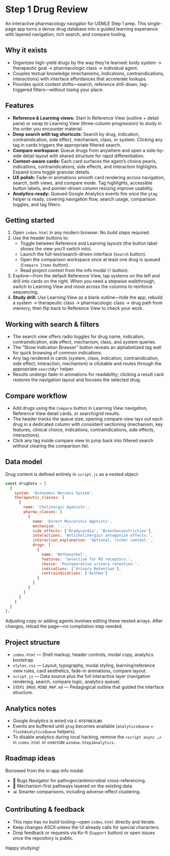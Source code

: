 # Step 1 Drug Review

An interactive pharmacology navigator for USMLE Step 1 prep. This single-page app turns a dense drug database into a guided learning experience with layered navigation, rich search, and compare tooling.

## Why it exists
- Organizes high-yield drugs by the way they’re learned: body system → therapeutic goal → pharmacologic class → individual agent.
- Couples textual knowledge (mechanisms, indications, contraindications, interactions) with interface affordances that accelerate lookups.
- Provides quick context shifts—search, reference drill-down, tag-triggered filters—without losing your place.

## Features
- **Reference & Learning views:** Start in Reference View (outline + detail pane) or swap to Learning View (three-column progression) to study in the order you encounter material.
- **Deep search with tag shortcuts:** Search by drug, indication, contraindication, side effect, mechanism, class, or system. Clicking any tag in cards triggers the appropriate filtered search.
- **Compare workspace:** Queue drugs from anywhere and open a side-by-side detail layout with shared structure for rapid differentiation.
- **Context-aware cards:** Each card surfaces the agent’s choice pearls, indications, contraindications, side effects, and interaction highlights. Expand icons toggle granular details.
- **UX polish:** Fade-in animations smooth card rendering across navigation, search, both views, and compare mode. Tag highlights, accessible button labels, and pointer-driven column resizing improve usability.
- **Analytics-ready:** Queued Google Analytics events fire once the `gtag` helper is ready, covering navigation flow, search usage, comparison toggles, and tag filters.

## Getting started
1. Open `index.html` in any modern browser. No build steps required.
2. Use the header buttons to:
   - Toggle between Reference and Learning layouts (the button label shows the view you’ll switch into).
   - Launch the full-text/search-driven interface (`Search` button).
   - Open the comparison workspace once at least one drug is queued (`Compare Items` button).
   - Read project context from the info modal (`?` button).
3. Explore—from the default Reference View, tap systems on the left and drill into cards on the right. When you need a stepwise walkthrough, switch to Learning View and move across the columns to reinforce sequencing.
4. **Study drill:** Use Learning View as a blank outline—hide the app, rebuild a system → therapeutic class → pharmacologic class → drug path from memory, then flip back to Reference View to check your work.

## Working with search & filters
- The search view offers radio toggles for drug name, indication, contraindication, side effect, mechanism, class, and system queries.
- The “Show Indication Browser” button reveals an alphabetized tag wall for quick browsing of common indications.
- Any tag rendered in cards (system, class, indication, contraindication, side effect, interaction, mechanism) is clickable and routes through the appropriate `searchBy*` helper.
- Results undergo fade-in animations for readability; clicking a result card restores the navigation layout and focuses the selected drug.

## Compare workflow
- Add drugs using the `Compare` button in Learning View navigation, Reference View detail cards, or search/grid results.
- The header tracks the queue size; opening compare view lays out each drug in a dedicated column with consistent sectioning (mechanism, key features, clinical choice, indications, contraindications, side effects, interactions).
- Click any tag inside compare view to jump back into filtered search without clearing the comparison list.

## Data model
Drug content is defined entirely in `script.js` as a nested object:

```javascript
const drugData = [
  {
    system: 'Autonomic Nervous System',
    therapeutic_classes: [
      {
        name: 'Cholinergic Agonists',
        pharma_classes: [
          {
            name: 'Direct Muscarinic Agonists',
            mechanism: '...',
            side_effects: ['Bradycardia', 'Bronchoconstriction'],
            interactions: 'Anticholinergics antagonize effects.',
            interaction_explanation: 'Optional, richer context.',
            drugs: [
              {
                name: 'Bethanechol',
                features: 'Selective for M3 receptors.',
                choice: 'Postoperative urinary retention.',
                indications: ['Urinary Retention'],
                contraindications: ['Asthma']
              }
            ]
          }
        ]
      }
    ]
  }
];
```

Adjusting copy or adding agents involves editing these nested arrays. After changes, reload the page—no compilation step needed.

## Project structure
- `index.html` — Shell markup, header controls, modal copy, analytics bootstrap.
- `styles.css` — Layout, typography, modal styling, learning/reference view rules, card aesthetics, fade-in animations, compare layout.
- `script.js` — Data source plus the full interactive layer (navigation rendering, search, compare logic, analytics queue).
- `STEP1_DRUG_MIND_MAP.md` — Pedagogical outline that guided the interface structure.

## Analytics notes
- Google Analytics is wired via `G-KF6YN63LWH`.
- Events are buffered until `gtag` becomes available (`analyticsQueue` + `flushAnalyticsQueue` helpers).
- To disable analytics during local hacking, remove the `<script async …>` in `index.html` or override `window.Step1Analytics`.

## Roadmap ideas
Borrowed from the in-app info modal:
- 🧭 Bugs Navigator for pathogen/antimicrobial cross-referencing.
- 🧪 Mechanism-first pathways layered on the existing data.
- 📊 Smarter comparisons, including adverse-effect clustering.

## Contributing & feedback
- This repo has no build tooling—open `index.html` directly and iterate.
- Keep changes ASCII unless the UI already calls for special characters.
- Drop feedback or requests via Ko-fi (`Support` button) or open issues once the repository is public.

Happy studying!
